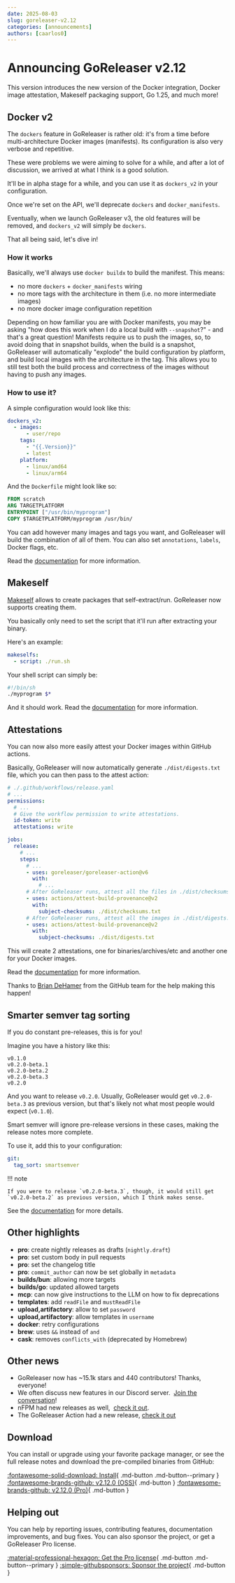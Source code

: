 ```yaml
---
date: 2025-08-03
slug: goreleaser-v2.12
categories: [announcements]
authors: [caarlos0]
---
```


# Announcing GoReleaser v2.12

This version introduces the new version of the Docker integration,
Docker image attestation,
Makeself packaging support,
Go 1.25,
and much more!

<!--more-->

## Docker v2

The `dockers` feature in GoReleaser is rather old:
it's from a time before multi-architecture Docker images (manifests).
Its configuration is also very verbose and repetitive.

These were problems we were aiming to solve for a while, and after a lot of
discussion, we arrived at what I think is a good solution.

It'll be in alpha stage for a while, and you can use it as `dockers_v2` in your
configuration.

Once we're set on the API, we'll deprecate `dockers` and `docker_manifests`.

Eventually, when we launch GoReleaser v3, the old features will be removed, and
`dockers_v2` will simply be `dockers`.

That all being said, let's dive in!

### How it works

Basically, we'll always use `docker buildx` to build the manifest.
This means:

- no more `dockers` + `docker_manifests` wiring
- no more tags with the architecture in them (i.e. no more intermediate images)
- no more docker image configuration repetition

Depending on how familiar you are with Docker manifests, you may be asking "how
does this work when I do a local build with `--snapshot`?" - and that's a great
question!
Manifests require us to push the images, so, to avoid doing that in snapshot
builds, when the build is a snapshot, GoReleaser will automatically "explode"
the build configuration by platform, and build local images with the
architecture in the tag.
This allows you to still test both the build process and correctness of the
images without having to push any images.

### How to use it?

A simple configuration would look like this:

```yaml title=".goreleaser.yaml"
dockers_v2:
  - images:
      - user/repo
    tags:
      - "{{.Version}}"
      - latest
    platform:
      - linux/amd64
      - linux/arm64
```

And the `Dockerfile` might look like so:

```dockerfile title="Dockerfile"
FROM scratch
ARG TARGETPLATFORM
ENTRYPOINT ["/usr/bin/myprogram"]
COPY $TARGETPLATFORM/myprogram /usr/bin/
```

You can add however many images and tags you want, and GoReleaser will build the
combination of all of them.
You can also set `annotations`, `labels`, Docker flags, etc.

Read the [documentation][docker-docs] for more information.

## Makeself

[Makeself][] allows to create packages that self-extract/run.
GoReleaser now supports creating them.

You basically only need to set the script that it'll run after extracting your
binary.

Here's an example:

```yaml title=".goreleaser.yaml"
makeselfs:
  - script: ./run.sh
```

Your shell script can simply be:

```sh title="run.sh"
#!/bin/sh
./myprogram $*
```

And it should work.
Read the [documentation][makeself-docs] for more information.

## Attestations

You can now also more easily attest your Docker images within GitHub actions.

Basically, GoReleaser will now automatically generate `./dist/digests.txt` file,
which you can then pass to the attest action:

```yaml
# ./.github/workflows/release.yaml
# ...
permissions:
  # ...
  # Give the workflow permission to write attestations.
  id-token: write
  attestations: write

jobs:
  release:
    # ...
    steps:
      # ...
      - uses: goreleaser/goreleaser-action@v6
        with:
          # ...
      # After GoReleaser runs, attest all the files in ./dist/checksums.txt:
      - uses: actions/attest-build-provenance@v2
        with:
          subject-checksums: ./dist/checksums.txt
      # After GoReleaser runs, attest all the images in ./dist/digests.txt:
      - uses: actions/attest-build-provenance@v2
        with:
          subject-checksums: ./dist/digests.txt
```

This will create 2 attestations, one for binaries/archives/etc and another one
for your Docker images.

Read the [documentation][attest] for more information.

Thanks to [Brian DeHamer](https://github.com/bdehamer) from the GitHub team for
the help making this happen!

## Smarter semver tag sorting

<!-- md:pro -->

If you do constant pre-releases, this is for you!

Imagine you have a history like this:

```
v0.1.0
v0.2.0-beta.1
v0.2.0-beta.2
v0.2.0-beta.3
v0.2.0
```

And you want to release `v0.2.0`.
Usually, GoReleaser would get `v0.2.0-beta.3` as previous version, but that's
likely not what most people would expect (`v0.1.0`).

Smart semver will ignore pre-release versions in these cases, making the release
notes more complete.

To use it, add this to your configuration:

```yaml title=".goreleaser.yaml"
git:
  tag_sort: smartsemver
```

!!! note

    If you were to release `v0.2.0-beta.3`, though, it would still get
    `v0.2.0-beta.2` as previous version, which I think makes sense.

See the [documentation][smartsemver] for more details.

## Other highlights

- **pro**: create nightly releases as drafts (`nightly.draft`)
- **pro**: set custom body in pull requests
- **pro**: set the changelog title
- **pro**: `commit_author` can now be set globally in `metadata`
- **builds/bun**: allowing more targets
- **builds/go**: updated allowed targets
- **mcp**: can now give instructions to the LLM on how to fix deprecations
- **templates**: add `readFile` and `mustReadFile`
- **upload,artifactory**: allow to set `password`
- **upload,artifactory**: allow templates in `username`
- **docker**: retry configurations
- **brew**: uses `&&` instead of `and`
- **cask**: removes `conflicts_with` (deprecated by Homebrew)

## Other news

- GoReleaser now has ~15.1k stars and 440 contributors! Thanks, everyone!
- We often discuss new features in our Discord server. 
  [Join the conversation][discord]!
- nFPM had new releases as well, 
  [check it out](https://github.com/goreleaser/nfpm/releases).
- The GoReleaser Action had a new release,
  [check it out](https://github.com/goreleaser/goreleaser-action/releases)

## Download

You can install or upgrade using your favorite package manager, or see the
full release notes and download the pre-compiled binaries from GitHub:

[:fontawesome-solid-download: Install][install]{ .md-button .md-button--primary }
[:fontawesome-brands-github: v2.12.0 (OSS)][oss-rel]{ .md-button }
[:fontawesome-brands-github: v2.12.0 (Pro)][pro-rel]{ .md-button }

## Helping out

You can help by reporting issues, contributing features, documentation
improvements, and bug fixes.
You can also sponsor the project, or get a GoReleaser Pro license.

[:material-professional-hexagon: Get the Pro license][pro]{ .md-button .md-button--primary }
[:simple-githubsponsors: Sponsor the project][sponsor]{ .md-button }

[sponsor]: https://goreleaser.com/sponsors
[pro]: https://goreleaser.com/pro
[install]: https://goreleaser.com/install
[pro-rel]: https://github.com/goreleaser/goreleaser-pro/releases/tag/v2.12.0
[oss-rel]: https://github.com/goreleaser/goreleaser/releases/tag/v2.12.0
[discord]: https://goreleaser.com/discord
[Makeself]: https://makeself.io/
[makeself-docs]: https://goreleaser.com/customization/makeself
[docker-docs]: https://goreleaser.com/customization/dockers_v2/
[attest]: https://goreleaser.com/customization/attestations/
[smartsemver]: https://goreleaser.com/customization/git/#smart-semver-sorting
